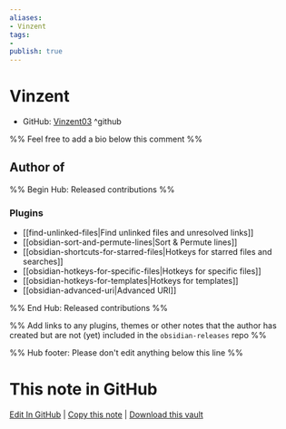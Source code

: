 ```yaml
---
aliases:
- Vinzent
tags:
- 
publish: true
---
```


# Vinzent

- GitHub: [Vinzent03](https://github.com/Vinzent03/) ^github
<!-- - Discord: `@` ^discord-->
<!-- - Website: <> ^website-->
<!-- - [[Publish sites|Publish site]]: ^publish-->

%% Feel free to add a bio below this comment %%


## Author of

%% Begin Hub: Released contributions %%
### Plugins
- [[find-unlinked-files|Find unlinked files and unresolved links]]
- [[obsidian-sort-and-permute-lines|Sort & Permute lines]]
- [[obsidian-shortcuts-for-starred-files|Hotkeys for starred files and searches]]
- [[obsidian-hotkeys-for-specific-files|Hotkeys for specific files]]
- [[obsidian-hotkeys-for-templates|Hotkeys for templates]]
- [[obsidian-advanced-uri|Advanced URI]]

%% End Hub: Released contributions %%

%% Add links to any plugins, themes or other notes that the author has created but are not (yet) included in the `obsidian-releases` repo %%

<!--
### Unlisted plugins

- 
-->

<!--
### Others

- 
-->

<!--
## Sponsor this author

- [[GitHub sponsors]]: [Sponsor @Vinzent03 on GitHub Sponsors](https://github.com/sponsors/Vinzent03) ^github-sponsor
- [[Buy me a coffee]]: ^buy-me-a-coffee
- [[PayPal]]: ^paypal
- [[Patreon]]: ^patreon

-->

<!--
## Follow this author

- [[YouTube Channels|On YouTube]]: ^youtube
- Twitter: ^twitter
- ...
-->

%% Hub footer: Please don't edit anything below this line %%

# This note in GitHub

<span class="git-footer">[Edit In GitHub](https://github.dev/obsidian-community/obsidian-hub/blob/main/01%20-%20Community/People/Vinzent03.md "git-hub-edit-note") | [Copy this note](https://raw.githubusercontent.com/obsidian-community/obsidian-hub/main/01%20-%20Community/People/Vinzent03.md "git-hub-copy-note") | [Download this vault](https://github.com/obsidian-community/obsidian-hub/archive/refs/heads/main.zip "git-hub-download-vault") </span>